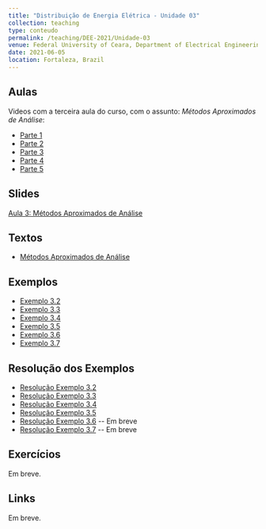```yaml
---
title: "Distribuição de Energia Elétrica - Unidade 03"
collection: teaching
type: conteudo
permalink: /teaching/DEE-2021/Unidade-03
venue: Federal University of Ceara, Department of Electrical Engineering
date: 2021-06-05
location: Fortaleza, Brazil
---
```


## Aulas
Videos com a terceira aula do curso, com o assunto: *Métodos Aproximados de Análise*:
- [Parte 1](https://drive.google.com/file/d/1BMN7-QYH9Gawo_jTBnooV_t6lXIT04RQ/view?usp=sharing)
- [Parte 2](https://drive.google.com/file/d/1eZSPeKKxUMyVejRo2MUtaLombWJYGdCw/view?usp=sharing)
- [Parte 3](https://drive.google.com/file/d/11qfh0-FlG0yUihPMIgV1A6AzPHeFpSL2/view?usp=sharing)
- [Parte 4](https://drive.google.com/file/d/1Eui8TBkodggi0FTUZegxSzqqAM7JcqVP/view?usp=sharing)
- [Parte 5](https://drive.google.com/file/d/1_fNvnLvSKU_OtqxWJcc9Cz4jE9_vTbVE/view?usp=sharing)

## Slides
[Aula 3: Métodos Aproximados de Análise](https://github.com/lucassm/lucassm.github.io/raw/master/files/SDEE-2021/aula3.pdf)

## Textos
- [Métodos Aproximados de Análise](https://github.com/lucassm/lucassm.github.io/raw/master/files/SDEE-2021/Unidade-3-Metodos-Aproximados-de-Analise-protected.pdf)

## Exemplos
- [Exemplo 3.2](/teaching/DEE-2021/Unidade-03/example-3-2)
- [Exemplo 3.3](/teaching/DEE-2021/Unidade-03/example-3-3)
- [Exemplo 3.4](/teaching/DEE-2021/Unidade-03/example-3-4)
- [Exemplo 3.5](/teaching/DEE-2021/Unidade-03/example-3-5)
- [Exemplo 3.6](/teaching/DEE-2021/Unidade-03/example-3-6)
- [Exemplo 3.7](/teaching/DEE-2021/Unidade-03/example-3-7)

## Resolução dos Exemplos
- [Resolução Exemplo 3.2](https://drive.google.com/file/d/1rjydnVPfPk5ndDhkPv1QIJQl6rad2VRy/view?usp=sharing)
- [Resolução Exemplo 3.3](https://drive.google.com/file/d/1yi5yh6LbtouIT9KKGoAD-6Dq8rmrUTLH/view?usp=sharing)
- [Resolução Exemplo 3.4](https://drive.google.com/file/d/17UJYer5fLzYINfDM_4qLbbtwK7PR_Fff/view?usp=sharing)
- [Resolução Exemplo 3.5](https://drive.google.com/file/d/1mVyuuXJ1Lqw7kPSFsw4qoAxXBU6kBf86/view?usp=sharing)
- [Resolução Exemplo 3.6]() -- Em breve
- [Resolução Exemplo 3.7]() -- Em breve

## Exercícios
Em breve.

## Links
Em breve.

